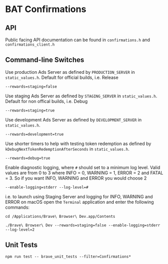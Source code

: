 # BAT Confirmations

## API

Public facing API documentation can be found in `confirmations.h` and
`confirmations_client.h`

## Command-line Switches

Use production Ads Server as defined by `PRODUCTION_SERVER` in
`static_values.h`. Default for official builds, i.e. Release

```
--rewards=staging=false
```

Use staging Ads Server as defined by `STAGING_SERVER` in `static_values.h`.
Default for non offical builds, i.e. Debug

```
--rewards=staging=true
```

Use development Ads Server as defined by `DEVELOPMENT_SERVER` in `static_values.h`.

```
--rewards=development=true
```

Use shorter timers to help with testing token redemption as defined by
`kDebugNextTokenRedemptionAfterSeconds` in `static_values.h`.

```
--rewards=debug=true
```

Enable diagnostic logging, where `#` should set to a minimum log level. Valid
values are from 0 to 3 where INFO = 0, WARNING = 1, ERROR = 2 and FATAL = 3. So
if you want INFO, WARNING and ERROR you would choose 2

```
--enable-logging=stderr --log-level=#
```

i.e. to launch using Staging Server and logging for INFO, WARNING and ERROR on
macOS open the `Terminal` application and enter the following commands:

```
cd /Applications/Brave\ Browser\ Dev.app/Contents

./Brave\ Browser\ Dev --rewards=staging=false --enable-logging=stderr --log-level=2
```

## Unit Tests
```
npm run test -- brave_unit_tests --filter=Confirmations*
```
